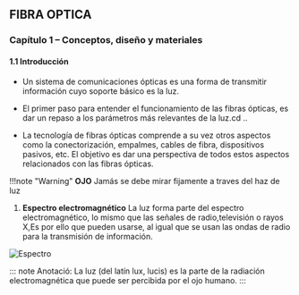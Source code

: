## FIBRA OPTICA
### Capítulo 1 – Conceptos, diseño y materiales
####  **1.1 Introducción**

- Un sistema de comunicaciones ópticas es una forma
de transmitir información cuyo soporte básico es la
luz.
- El primer paso para entender el funcionamiento de
las fibras ópticas, es dar un repaso a los parámetros
más relevantes de la luz.cd ..

- La tecnología de fibras ópticas comprende a su vez
otros aspectos como la conectorización, empalmes,
cables de fibra, dispositivos pasivos, etc. El objetivo
es dar una perspectiva de todos estos aspectos
relacionados con las fibras ópticas.

!!!note "Warning"    **OJO** Jamás se debe mirar fijamente a traves del haz de luz


1. **Espectro electromagnético**
La luz forma parte del espectro electromagnético, lo mismo que las señales de radio,televisión o rayos X,Es por ello que pueden usarse, al igual que se usan las ondas de radio
para la transmisión de información.

![Espectro](imagenes/Imagen_1.jpg)

::: note
Anotació: La luz (del latín lux, lucis) es la parte de la radiación electromagnética que puede ser percibida por el ojo humano.
:::


  
